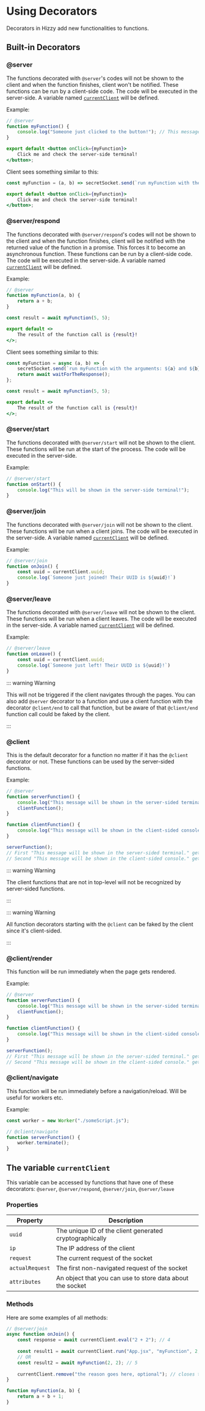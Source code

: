 # Using Decorators

Decorators in Hizzy add new functionalities to functions.

## Built-in Decorators

### @server

The functions decorated with `@server`'s codes will not be shown to the client and when the function finishes, client
won't be notified. These functions can be run by a client-side code. The code will be executed in the server-side. A
variable named [`currentClient`](#the-variable-currentclient) will be defined.

Example:

```jsx {1}
// @server
function myFunction() {
    console.log("Someone just clicked to the button!"); // This message will be shown in the server-sided terminal
}

export default <button onClick={myFunction}>
    Click me and check the server-side terminal!
</button>;
```

Client sees something similar to this:

```jsx
const myFunction = (a, b) => secretSocket.send(`run myFunction with the arguments: ${a} and ${b}`);

export default <button onClick={myFunction}>
    Click me and check the server-side terminal!
</button>;
```

### @server/respond

The functions decorated with `@server/respond`'s codes will not be shown to the client and when the function finishes,
client will be notified with the returned value of the function in a promise. This forces it to become an asynchronous
function. These functions can be run by a client-side code. The code will be executed in the server-side. A variable
named [`currentClient`](#the-variable-currentclient) will be defined.

Example:

```jsx {1}
// @server
function myFunction(a, b) {
    return a + b;
}

const result = await myFunction(5, 5);

export default <>
    The result of the function call is {result}!
</>;
```

Client sees something similar to this:

```jsx
const myFunction = async (a, b) => {
    secretSocket.send(`run myFunction with the arguments: ${a} and ${b}`);
    return await waitForTheResponse();
};

const result = await myFunction(5, 5);

export default <>
    The result of the function call is {result}!
</>;
```

### @server/start

The functions decorated with `@server/start` will not be shown to the client. These functions will be run at the start
of the process. The code will be executed in the server-side.

Example:

```jsx {1}
// @server/start
function onStart() {
    console.log("This will be shown in the server-side terminal!");
}
```

### @server/join

The functions decorated with `@server/join` will not be shown to the client. These functions will be run when a client
joins. The code will be executed in the server-side. A variable named [`currentClient`](#the-variable-currentclient)
will be defined.

Example:

```jsx {1}
// @server/join
function onJoin() {
    const uuid = currentClient.uuid;
    console.log(`Someone just joined! Their UUID is ${uuid}!`)
}
```

### @server/leave

The functions decorated with `@server/leave` will not be shown to the client. These functions will be run when a client
leaves. The code will be executed in the server-side. A variable named [`currentClient`](#the-variable-currentclient)
will be defined.

Example:

```jsx {1}
// @server/leave
function onLeave() {
    const uuid = currentClient.uuid;
    console.log(`Someone just left! Their UUID is ${uuid}!`)
}
```

::: warning Warning

This will not be triggered if the client navigates through the pages. You can also add `@server` decorator to a
function and use a client function with the decorator `@client/end` to call that function, but be aware of
that `@client/end` function call could be faked by the client.

:::

### @client

This is the default decorator for a function no matter if it has the `@client` decorator or not. These functions can be
used by the server-sided functions.

Example:

```jsx {1}
// @server
function serverFunction() {
    console.log("This message will be shown in the server-sided terminal.");
    clientFunction();
}

function clientFunction() {
    console.log("This message will be shown in the client-sided console.");
}

serverFunction();
// First "This message will be shown in the server-sided terminal." gets logged on server-side
// Second "This message will be shown in the client-sided console." gets logged on the client-side
```

::: warning Warning

The client functions that are not in top-level will not be recognized by server-sided functions.

:::

::: warning Warning

All function decorators starting with the `@client` can be faked by the client since it's client-sided.

:::

### @client/render

This function will be run immediately when the page gets rendered.

Example:

```jsx {1}
// @server
function serverFunction() {
    console.log("This message will be shown in the server-sided terminal.");
    clientFunction();
}

function clientFunction() {
    console.log("This message will be shown in the client-sided console.");
}

serverFunction();
// First "This message will be shown in the server-sided terminal." gets logged on server-side
// Second "This message will be shown in the client-sided console." gets logged on the client-side
```

### @client/navigate

This function will be run immediately before a navigation/reload. Will be useful for workers etc.

Example:

```jsx {3}
const worker = new Worker("./someScript.js");

// @client/navigate
function serverFunction() {
    worker.terminate();
}
```

## The variable `currentClient`

This variable can be accessed by functions that have one of these
decorators: `@server`, `@server/respond`, `@server/join`, `@server/leave`

### Properties

| Property        | Description                                               |
|-----------------|-----------------------------------------------------------|
| `uuid`          | The unique ID of the client generated cryptographically   |
| `ip`            | The IP address of the client                              |
| `request`       | The current request of the socket                         |
| `actualRequest` | The first non-navigated request of the socket             |
| `attributes`    | An object that you can use to store data about the socket |

### Methods

Here are some examples of all methods:

```js {1}
// @server/join
async function onJoin() {
    const response = await currentClient.eval("2 + 2"); // 4
    
    const result1 = await currentClient.run("App.jsx", "myFunction", 2, 2); // 5
    // OR
    const result2 = await myFunction(2, 2); // 5
    
    currentClient.remove("the reason goes here, optional"); // closes the client
}

function myFunction(a, b) {
    return a + b + 1;
}
```